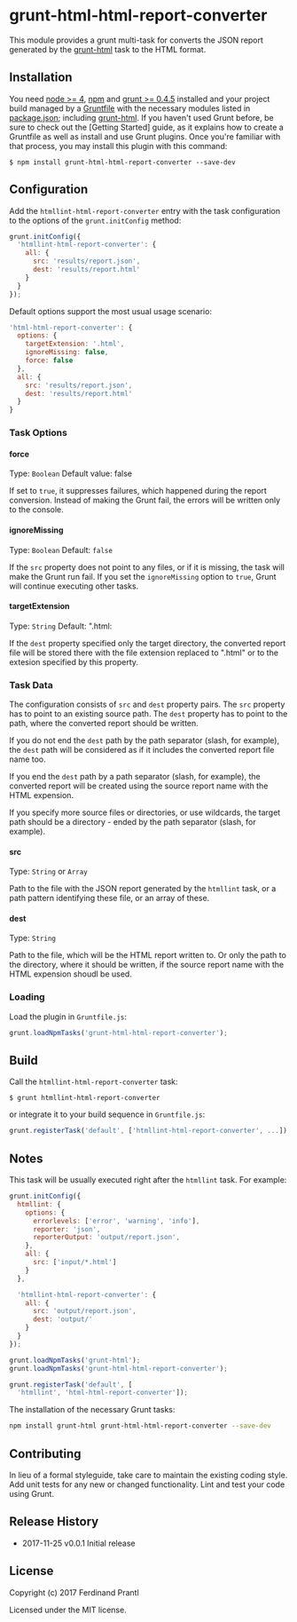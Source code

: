 # grunt-html-html-report-converter

This module provides a grunt multi-task for converts the JSON report generated by the [grunt-html] task to the HTML format.

## Installation

You need [node >= 4][node], [npm] and [grunt >= 0.4.5][Grunt] installed
and your project build managed by a [Gruntfile] with the necessary modules
listed in [package.json]; including [grunt-html]. If you haven't used Grunt before, be sure to check out the [Getting Started] guide, as it
explains how to create a Gruntfile as well as install and use Grunt plugins. Once you're familiar with that process, you may install this plugin with this
command:

```shell
$ npm install grunt-html-html-report-converter --save-dev
```

## Configuration

Add the `htmllint-html-report-converter` entry with the task configuration to the options of the `grunt.initConfig` method:

```js
grunt.initConfig({
  'htmllint-html-report-converter': {
    all: {
      src: 'results/report.json',
      dest: 'results/report.html'
    }
  }
});
```

Default options support the most usual usage scenario:

```js
'html-html-report-converter': {
  options: {
    targetExtension: '.html',
    ignoreMissing: false,
    force: false
  },
  all: {
    src: 'results/report.json',
    dest: 'results/report.html'
  }
}
```

### Task Options

#### force
Type: `Boolean`
Default value: false

If set to `true`, it suppresses failures, which happened during the report conversion. Instead of making the Grunt fail, the errors will be written only to the console.

#### ignoreMissing
Type: `Boolean`
Default: `false`

If the `src` property does not point to any files, or if it is missing,
the task will make the Grunt run fail.  If you set the `ignoreMissing`
option to `true`, Grunt will continue executing other tasks.

#### targetExtension
Type: `String`
Default: ".html:

If the `dest` property specified only the target directory, the converted report file will be stored there with the file extension replaced to ".html" or to the extesion specified by this property.

### Task Data

The configuration consists of `src` and `dest` property pairs.  The `src`
property has to point to an existing source path.  The `dest` property has
to point to the path, where the converted report should be written.

If you do not end the `dest` path by the path separator (slash, for example), the `dest` path will be considered as if it includes the converted report file name too.

If you end the `dest` path by a path separator (slash, for example), the
converted report will be created using the source report name with the HTML expension.

If you specify more source files or directories, or use wildcards, the target path should be a directory - ended by the path separator (slash, for example).

#### src
Type: `String` or `Array`

Path to the file with the JSON report generated by the `htmllint` task, or a path pattern identifying these file, or an array of these.

#### dest
Type: `String`

Path to the file, which will be the HTML report written to. Or only the path to the directory, where it should be written, if the source report name with the HTML expension shoudl be used.

### Loading

Load the plugin in `Gruntfile.js`:

```javascript
grunt.loadNpmTasks('grunt-html-html-report-converter');
```

## Build

Call the `htmllint-html-report-converter` task:

```shell
$ grunt htmllint-html-report-converter
```

or integrate it to your build sequence in `Gruntfile.js`:

```js
grunt.registerTask('default', ['htmllint-html-report-converter', ...]);
```

## Notes

This task will be usually executed right after the `htmllint` task. For example:

```js
grunt.initConfig({
  htmllint: {
    options: {
      errorlevels: ['error', 'warning', 'info'],
      reporter: 'json',
      reporterOutput: 'output/report.json',
    },
    all: {
      src: ['input/*.html']
    }
  },

  'htmllint-html-report-converter': {
    all: {
      src: 'output/report.json',
      dest: 'output/'
    }
  }
});

grunt.loadNpmTasks('grunt-html');
grunt.loadNpmTasks('grunt-html-html-report-converter');

grunt.registerTask('default', [
  'htmllint', 'html-html-report-converter']);
```

The installation of the necessary Grunt tasks:

```bash
npm install grunt-html grunt-html-html-report-converter --save-dev
```

## Contributing

In lieu of a formal styleguide, take care to maintain the existing coding
style. Add unit tests for any new or changed functionality. Lint and test
your code using Grunt.

## Release History

 * 2017-11-25   v0.0.1   Initial release

## License

Copyright (c) 2017 Ferdinand Prantl

Licensed under the MIT license.

[node]: https://nodejs.org
[npm]: https://npmjs.org
[package.json]: https://docs.npmjs.com/files/package.json
[Grunt]: https://gruntjs.com
[Gruntfile]: https://gruntjs.com/sample-gruntfile
[Getting Gtarted]: https://github.com/gruntjs/grunt/wiki/Getting-started
[grunt-html]: https://github.com/jzaefferer/grunt-html
